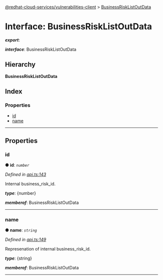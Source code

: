 [@redhat-cloud-services/vulnerabilities-client](../README.md) > [BusinessRiskListOutData](../interfaces/businessrisklistoutdata.md)

# Interface: BusinessRiskListOutData

*__export__*: 

*__interface__*: BusinessRiskListOutData

## Hierarchy

**BusinessRiskListOutData**

## Index

### Properties

* [id](businessrisklistoutdata.md#id)
* [name](businessrisklistoutdata.md#name)

---

## Properties

<a id="id"></a>

###  id

**● id**: *`number`*

*Defined in [api.ts:143](https://github.com/karelhala/javascript-clients/blob/master/packages/vulnerabilities/api.ts#L143)*

Internal business\_risk\_id.

*__type__*: {number}

*__memberof__*: BusinessRiskListOutData

___
<a id="name"></a>

###  name

**● name**: *`string`*

*Defined in [api.ts:149](https://github.com/karelhala/javascript-clients/blob/master/packages/vulnerabilities/api.ts#L149)*

Represenation of internal business\_risk\_id.

*__type__*: {string}

*__memberof__*: BusinessRiskListOutData

___

